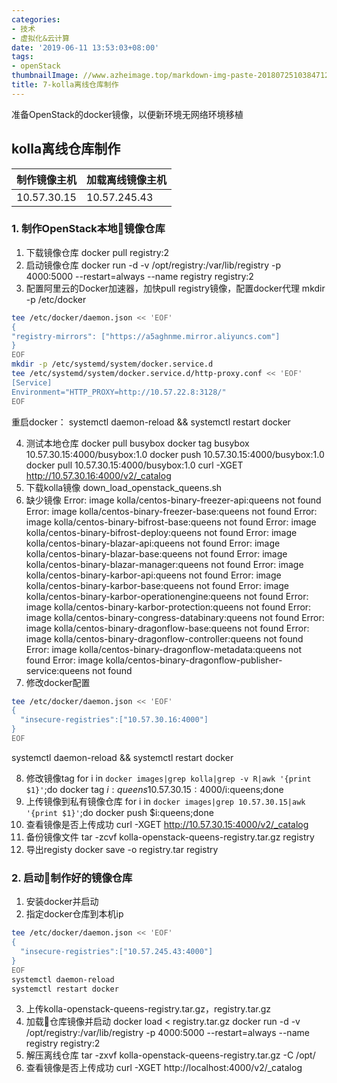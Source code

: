 ```yaml
---
categories:
- 技术
- 虚拟化&云计算
date: '2019-06-11 13:53:03+08:00'
tags:
- openStack
thumbnailImage: //www.azheimage.top/markdown-img-paste-20180725103847120.png
title: 7-kolla离线仓库制作
---
```

准备OpenStack的docker镜像，以便新环境无网络环境移植
<!--more-->
## kolla离线仓库制作

|制作镜像主机|加载离线镜像主机|
|-|-|
|10.57.30.15|10.57.245.43|

### 1. 制作OpenStack本地镜像仓库
1. 下载镜像仓库
docker pull registry:2
2. 启动镜像仓库
docker run  -d -v /opt/registry:/var/lib/registry -p 4000:5000 --restart=always --name registry registry:2
3. 配置阿里云的Docker加速器，加快pull registry镜像，配置docker代理
mkdir -p /etc/docker
```bash
tee /etc/docker/daemon.json << 'EOF'
{
"registry-mirrors": ["https://a5aghnme.mirror.aliyuncs.com"]
}
EOF
mkdir -p /etc/systemd/system/docker.service.d
tee /etc/systemd/system/docker.service.d/http-proxy.conf << 'EOF'
[Service]
Environment="HTTP_PROXY=http://10.57.22.8:3128/"
EOF

```
重启docker：
systemctl daemon-reload && systemctl restart docker

4. 测试本地仓库
docker pull busybox
docker tag busybox 10.57.30.15:4000/busybox:1.0
docker push 10.57.30.15:4000/busybox:1.0
docker pull 10.57.30.15:4000/busybox:1.0
curl -XGET http://10.57.30.16:4000/v2/_catalog
5. 下载kolla镜像
down_load_openstack_queens.sh
6. 缺少镜像
Error: image kolla/centos-binary-freezer-api:queens not found
Error: image kolla/centos-binary-freezer-base:queens not found
Error: image kolla/centos-binary-bifrost-base:queens not found
Error: image kolla/centos-binary-bifrost-deploy:queens not found
Error: image kolla/centos-binary-blazar-api:queens not found
Error: image kolla/centos-binary-blazar-base:queens not found
Error: image kolla/centos-binary-blazar-manager:queens not found
Error: image kolla/centos-binary-karbor-api:queens not found
Error: image kolla/centos-binary-karbor-base:queens not found
Error: image kolla/centos-binary-karbor-operationengine:queens not found
Error: image kolla/centos-binary-karbor-protection:queens not found
Error: image kolla/centos-binary-congress-databinary:queens not found
Error: image kolla/centos-binary-dragonflow-base:queens not found
Error: image kolla/centos-binary-dragonflow-controller:queens not found
Error: image kolla/centos-binary-dragonflow-metadata:queens not found
Error: image kolla/centos-binary-dragonflow-publisher-service:queens not found
7. 修改docker配置
```bash
tee /etc/docker/daemon.json << 'EOF'
{
  "insecure-registries":["10.57.30.16:4000"]
}
EOF
```
systemctl daemon-reload && systemctl restart docker

8. 修改镜像tag
for i in `docker images|grep kolla|grep -v R|awk '{print $1}'`;do docker tag $i:queens 10.57.30.15:4000/$i:queens;done
9. 上传镜像到私有镜像仓库
for i in `docker images|grep 10.57.30.15|awk '{print $1}'`;do docker push $i:queens;done
10. 查看镜像是否上传成功
curl -XGET http://10.57.30.15:4000/v2/_catalog
11. 备份镜像文件
tar -zcvf kolla-openstack-queens-registry.tar.gz registry
12. 导出registy
docker save -o registry.tar registry

### 2. 启动制作好的镜像仓库
1. 安装docker并启动 
2. 指定docker仓库到本机ip
```bash
tee /etc/docker/daemon.json << 'EOF'
{
  "insecure-registries":["10.57.245.43:4000"]
}
EOF
systemctl daemon-reload
systemctl restart docker
```
3. 上传kolla-openstack-queens-registry.tar.gz，registry.tar.gz
4. 加载仓库镜像并启动
docker load < registry.tar.gz
docker run  -d -v /opt/registry:/var/lib/registry -p 4000:5000 --restart=always --name registry registry:2
5. 解压离线仓库
tar -zxvf kolla-openstack-queens-registry.tar.gz -C /opt/
6. 查看镜像是否上传成功
curl -XGET http://localhost:4000/v2/_catalog


